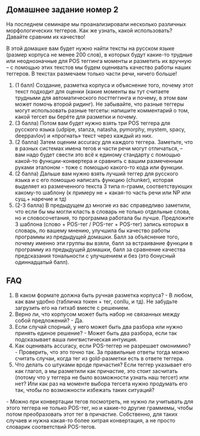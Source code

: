 ## Домашнее задание номер 2

На последнем семинаре мы проанализировали несколько различных морфологических теггеров. Как же узнать, какой использовать? Давайте сравним их качество!

В этой домашке вам будет нужно найти тексты на русском языке (размер корпуса не менее 200 слов), 
в которых  будут какие-то трудные или неоднозначные для POS теггинга моменты и разметить их вручную 
– с помощью этих текстов мы будем оценивать качество работы наших теггеров. В текстах размечаем только части речи, ничего больше!
1. (1 балл) Создание, разметка корпуса и объяснение того, 
почему этот текст подходит для оценки (какие моменты вы тут считаете трудными для автоматического посттеггинга и почему, в этом вам может помочь второй ридинг).
Не забывайте, что разные теггеры могут использовать разные тегсеты: напишите комментарий о том, какой тегсет вы берёте для разметки и почему.
2. (3 балла) Потом вам будет нужно взять три  POS теггера для русского языка (udpipe, stanza, natasha, pymorphy, mystem, spacy, deeppavlov) и «прогнать» текст через каждый из них.
3. (2 балла) Затем оценим accuracy для каждого теггера. 
Заметьте, что в разных системах имена тегов и части речи  могут отличаться, – вам надо будет свести это всё к единому стандарту с помощью какой-то функции-конвертера и сравнить с вашим размеченным руками эталоном - тоже с помощью какого-то кода или функции.
4. (2 балла) Дальше вам нужно взять лучший теггер для русского языка и с его помощью написать функцию (chunker), 
которая выделяет из размеченного текста 3 типа n-грамм, соответствующих какому-то шаблону (к примеру не + какая-то часть речи или NP или сущ.+ наречие и тд) 
5. (2-3 балла) В предыдущем дз многие из вас справедливо заметили, что если бы мы могли класть в словарь не только отдельные слова, но и словосочетания, 
то программа работала бы лучше. Предложите 3 шаблона (слово + POS-тег / POS-тег + POS-тег) запись которых в словарь, по вашему мнению, 
улучшила бы качество работы программы из предыдущей домашки. 
Балл за объяснение того, почему именно эти группы вы взяли, балл за встраивание функции в программу из предыдущей домашки, 
балл за сравнение качества предсказания тональности с улучшением и без (это бонусный одиннадцатый балл).

## FAQ
1. В каком формате должна быть ручная разметка корпуса? - В любом, как вам удобно (табличка токен + тег, conllu, и тд). Не забудьте загрузить его на гитхаб вместе с решением.
2. Верно ли, что корпусом может быть набор не связанных между собой предложений? - Да.
3. Если случай спорный, у него может быть два разбора или нужно принять единое решение? - Может быть два разбора, если так подсказывает ваша лингвистическая интуиция.
4. Как оценивать accuracy, если POS-теггер не разрешает омонимию? - Проверить, что это точно так. За правильные ответы тогда можно считать случаи, когда тег из gold-разметки есть в ответе теггера.
5. Что делать со штуками вроде причастия? Если теггер указывает его как глагол, а мы разметили как причастие, это стоит засчитать (потому что у теггера не было возможности узнать наш тегсет) или нет? Или как раз на моменте выбора тегсета нужно продумать его так, чтобы по возможности избежать таких ситуаций?

\- Можно при конвертации тегов посмотреть, не нужно ли учитывать для этого теггера не только POS-тег, но и какие-то другие граммемы, чтобы потом преобразовать этот тег в причастие. Собственно, для таких случаев и нужна какая-то более хитрая конвертация, а не просто словарик соответствий POS-тегов.

